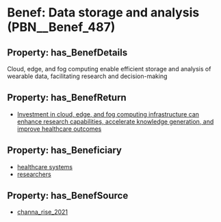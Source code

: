 # Benef: __Data storage and analysis__ (PBN__Benef_487)

## Property: has_BenefDetails

Cloud, edge, and fog computing enable efficient storage and analysis of wearable data, facilitating research and decision-making

## Property: has_BenefReturn

* [Investment in cloud, edge, and fog computing infrastructure can enhance research capabilities, accelerate knowledge generation, and improve healthcare outcomes](../BenefReturn/PBN__BenefReturn_530)

## Property: has_Beneficiary

* [healthcare systems](../Stakeholder/PBN__Stakeholder_193)
* [researchers](../Stakeholder/PBN__Stakeholder_2)

## Property: has_BenefSource

* [channa_rise_2021](../Article/PBN__Article_99)

